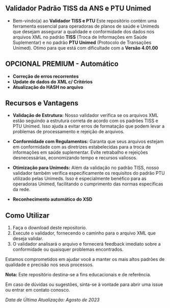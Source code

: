 
## Validador Padrão TISS da ANS e PTU Unimed
- Bem-vindo(a) ao  **Validador TISS e PTU** Este repositório contém uma ferramenta essencial para operadoras de planos de saúde e Unimeds que desejam assegurar a qualidade e conformidade dos dados nos arquivos XML no padrão **TISS** (Troca de Informações em Saúde Suplementar) e no padrão **PTU Unimed** (Protocolo de Transações Unimed).
Otimo para que está com dificultade com a **Versão 4.01.00**

## OPCIONAL PREMIUM - Automático
- **Correção de erros recorrentes**
- **Update de dados do XML c/ Critérios**
- **Atualização do HASH no arquivo**


## Recursos e Vantagens

- **Validação de Estrutura:** Nosso validador verifica  se os arquivos XML estão seguindo a estrutura correta de acordo com os padrões TISS e PTU Unimed. Isso ajuda a evitar erros de formatação que podem levar a problemas de processamento e rejeição de arquivos.

- **Conformidade com Regulamentos:** Garanta que seus arquivos estejam em conformidade com as diretrizes estabelecidas para a troca de informações em saúde suplementar. Evite retrabalho e rejeições desnecessárias, economizando tempo e recursos valiosos.

- **Otimização para Unimeds:** Além da validação no padrão TISS, nosso validador também verifica especificamente os requisitos do padrão PTU utilizado pelas Unimeds. Isso é especialmente benéfico para as operadoras Unimed, facilitando o cumprimento das normas específicas da rede.

- **Reconhecimento automático do XSD**

## Como Utilizar

1. Faça o download deste repositorio.
2. Execute o validador, fornecendo o caminho para o arquivo XML que deseja validar.
3. O validador analisará o arquivo e fornecerá feedback imediato sobre a conformidade ou quaisquer problemas encontrados.


Estamos comprometidos em ajudar você a manter os mais altos padrões de qualidade e precisão nos seus processos.

**Nota:** Este repositório destina-se a fins educacionais e de referência.

Em caso de dúvidas ou sugestões, sinta-se à vontade para abrir uma issue ou entrar em contato conosco.

*Data de Última Atualização: Agosto de 2023*
